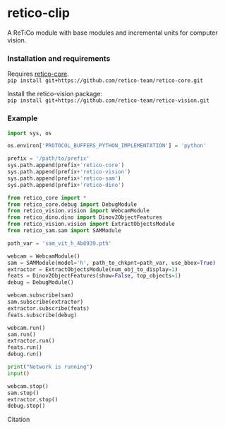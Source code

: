 # retico-clip
A ReTiCo module with base modules and incremental units for computer vision.

### Installation and requirements

Requires [retico-core](https://github.com/retico-team/retico-core).  
```pip install git+https://github.com/retico-team/retico-core.git```

Install the retico-vision package:  
```pip install git+https://github.com/retico-team/retico-vision.git```

### Example
```python
import sys, os

os.environ['PROTOCOL_BUFFERS_PYTHON_IMPLEMENTATION'] = 'python'

prefix = '/path/to/prefix'
sys.path.append(prefix+'retico-core')
sys.path.append(prefix+'retico-vision')
sys.path.append(prefix+'retico-sam')
sys.path.append(prefix+'retico-dino')

from retico_core import *
from retico_core.debug import DebugModule
from retico_vision.vision import WebcamModule 
from retico_dino.dino import Dinov2ObjectFeatures
from retico_vision.vision import ExtractObjectsModule
from retico_sam.sam import SAMModule

path_var = 'sam_vit_h_4b8939.pth'

webcam = WebcamModule()
sam = SAMModule(model='h', path_to_chkpnt=path_var, use_bbox=True)  
extractor = ExtractObjectsModule(num_obj_to_display=1)  
feats = Dinov2ObjectFeatures(show=False, top_objects=1)
debug = DebugModule()  

webcam.subscribe(sam)  
sam.subscribe(extractor)  
extractor.subscribe(feats)    
feats.subscribe(debug)

webcam.run()  
sam.run()  
extractor.run()  
feats.run()
debug.run()  

print("Network is running")
input()

webcam.stop()  
sam.stop()  
extractor.stop()   
debug.stop()  
```


Citation
```
```
